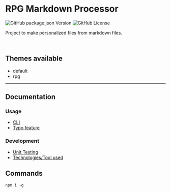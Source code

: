 # RPG Markdown Processor

![GitHub package.json Version](https://img.shields.io/github/package-json/v/Adaendra/markdown_processor?color=brightgreen) ![GitHub License](https://img.shields.io/github/license/Adaendra/markdown_processor)

Project to make personalized files from markdown files.

<br/>

## Themes available
- default
- rpg


---

## Documentation
### Usage
- [CLI](./documentation/cli.md)
- [Typo feature](./documentation/typo_feature.md)

### Development
- [Unit Testing](./documentation/unit_testing.md)
- [Technologies/Tool used](./documentation/references.md)

## Commands
```
npm i -g 
```
